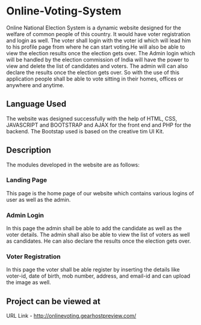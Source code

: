 # Online-Voting-System
Online National Election System is a dynamic website designed for the 
welfare of common people of this country. It would have voter registration 
and login as well. The voter shall login with the voter id which will lead 
him to his profile page from where he can start voting.He will also be able 
to view the election results once the election gets over. The Admin login 
which will be handled by the election commission of India will have the 
power to view and delete the list of candidates and voters. The admin will 
can also declare the results once the election gets over. So with the use 
of this application people shall be able to vote sitting in their homes, 
offices or anywhere and anytime. 
 

## Language Used
The website was designed successfully with the help of HTML, CSS, 
JAVASCRIPT and BOOTSTRAP and AJAX for the front end and PHP 
for the backend. The Bootstap used is based on the creative tim UI Kit.

## Description  
The modules developed in the website are as follows: 
 
### Landing Page 
This page is the home page of our website which contains various logins of user as well as the admin. 
 
### Admin Login 
In this page the admin shall be able to add the candidate as well as the voter details. The admin shall also be able to view the list of voters as well as candidates. He can also declare the results once the election gets over. 
 
### Voter Registration 
In this page the voter shall be able register by inserting the details like voter-id, date of birth, mob number, address, and email-id and can upload the image as well. 


## Project can be viewed at
URL Link - http://onlinevoting.gearhostpreview.com/
